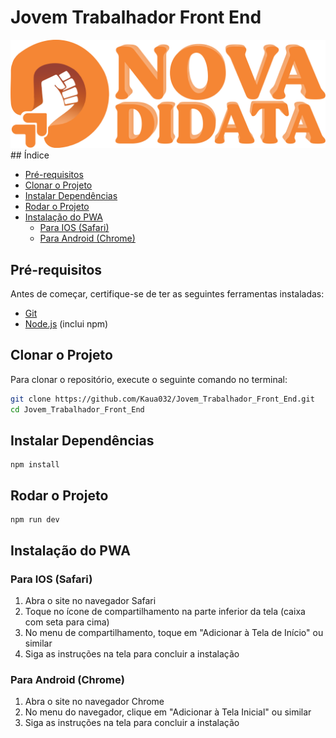# Jovem Trabalhador Front End
<img src="./public/logo.png" />
## Índice

- [Pré-requisitos](#pré-requisitos)
- [Clonar o Projeto](#clonar-o-projeto)
- [Instalar Dependências](#instalar-dependências)
- [Rodar o Projeto](#rodar-o-projeto)
- [Instalação do PWA](#instalação-do-pwa)
  - [Para IOS (Safari)](#para-ios-safari)
  - [Para Android (Chrome)](#para-android-chrome)

## Pré-requisitos

Antes de começar, certifique-se de ter as seguintes ferramentas instaladas:

- [Git](https://git-scm.com/)
- [Node.js](https://nodejs.org/) (inclui npm)

## Clonar o Projeto

Para clonar o repositório, execute o seguinte comando no terminal:

```bash
git clone https://github.com/Kaua032/Jovem_Trabalhador_Front_End.git
cd Jovem_Trabalhador_Front_End

```
## Instalar Dependências

```terminal
npm install
```
## Rodar o Projeto

```terminal
npm run dev
```
## Instalação do PWA

### Para IOS (Safari)
1. Abra o site no navegador Safari
2. Toque no ícone de compartilhamento na parte inferior da tela (caixa com seta para cima)
3. No menu de compartilhamento, toque em "Adicionar à Tela de Início" ou similar
4. Siga as instruções na tela para concluir a instalação
### Para Android (Chrome)
1. Abra o site no navegador Chrome
2. No menu do navegador, clique em "Adicionar à Tela Inicial" ou similar
3. Siga as instruções na tela para concluir a instalação
